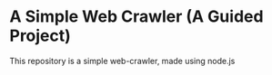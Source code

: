 # A Simple Web Crawler (A Guided Project)

This repository is a simple web-crawler, made using node.js
